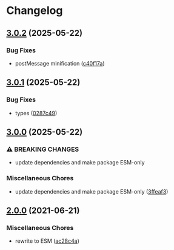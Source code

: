 # Changelog

## [3.0.2](https://github.com/cheminfo/iframe-bridge/compare/v3.0.1...v3.0.2) (2025-05-22)


### Bug Fixes

* postMessage minification ([c40f17a](https://github.com/cheminfo/iframe-bridge/commit/c40f17a416c5e3230f6114b3dc9be2eb5e3a6481))

## [3.0.1](https://github.com/cheminfo/iframe-bridge/compare/v3.0.0...v3.0.1) (2025-05-22)


### Bug Fixes

* types ([0287c49](https://github.com/cheminfo/iframe-bridge/commit/0287c4952ce67c7618f065fdb1879b232901ad05))

## [3.0.0](https://github.com/cheminfo/iframe-bridge/compare/v2.0.0...v3.0.0) (2025-05-22)


### ⚠ BREAKING CHANGES

* update dependencies and make package ESM-only

### Miscellaneous Chores

* update dependencies and make package ESM-only ([3ffeaf3](https://github.com/cheminfo/iframe-bridge/commit/3ffeaf38e38ddf65349ec7008d70e8c36a80d48a))

## [2.0.0](https://www.github.com/cheminfo/iframe-bridge/compare/v1.2.1...v2.0.0) (2021-06-21)


### Miscellaneous Chores

* rewrite to ESM ([ac28c4a](https://www.github.com/cheminfo/iframe-bridge/commit/ac28c4a557f7e9dd503dd398472ec435a09bde92))

